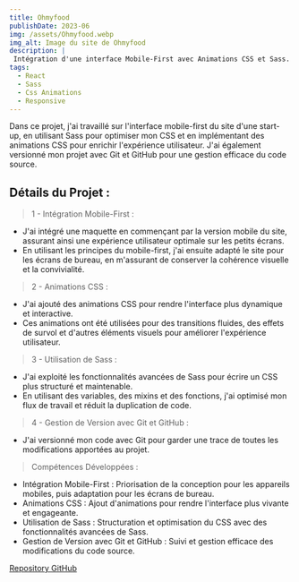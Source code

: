 ```yaml
---
title: Ohmyfood
publishDate: 2023-06
img: /assets/Ohmyfood.webp
img_alt: Image du site de Ohmyfood
description: |
 Intégration d'une interface Mobile-First avec Animations CSS et Sass.
tags:
  - React
  - Sass
  - Css Animations
  - Responsive
---
```


Dans ce projet, j'ai travaillé sur l'interface mobile-first du site d'une start-up, en utilisant Sass pour optimiser mon CSS et en implémentant des animations CSS pour enrichir l'expérience utilisateur. J'ai également versionné mon projet avec Git et GitHub pour une gestion efficace du code source.

## Détails du Projet :

> 1 - Intégration Mobile-First :

- J'ai intégré une maquette en commençant par la version mobile du site, assurant ainsi une expérience utilisateur optimale sur les petits écrans.
- En utilisant les principes du mobile-first, j'ai ensuite adapté le site pour les écrans de bureau, en m'assurant de conserver la cohérence visuelle et la convivialité.

> 2 - Animations CSS :

- J'ai ajouté des animations CSS pour rendre l'interface plus dynamique et interactive.
- Ces animations ont été utilisées pour des transitions fluides, des effets de survol et d'autres éléments visuels pour améliorer l'expérience utilisateur.

> 3 - Utilisation de Sass :

- J'ai exploité les fonctionnalités avancées de Sass pour écrire un CSS plus structuré et maintenable.
- En utilisant des variables, des mixins et des fonctions, j'ai optimisé mon flux de travail et réduit la duplication de code.

> 4 - Gestion de Version avec Git et GitHub :

- J'ai versionné mon code avec Git pour garder une trace de toutes les modifications apportées au projet.

> Compétences Développées :

- Intégration Mobile-First : Priorisation de la conception pour les appareils mobiles, puis adaptation pour les écrans de bureau.
- Animations CSS : Ajout d'animations pour rendre l'interface plus vivante et engageante.
- Utilisation de Sass : Structuration et optimisation du CSS avec des fonctionnalités avancées de Sass.
- Gestion de Version avec Git et GitHub : Suivi et gestion efficace des modifications du code source.

<a href="https://github.com/Adeline34/Projet4.git" target="_blank">Repository GitHub</a>
